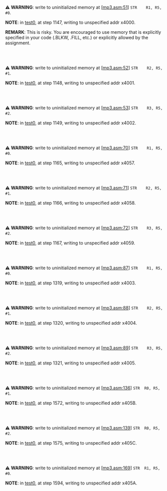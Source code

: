 :warning: **WARNING**: write to uninitialized memory at [[mp3.asm:51](mp3.asm#L51)] `STR	R1, R5, #0`.

**NOTE**: in [test0](test0), at step 1147, writing to unspecified addr x4000.

**REMARK**: This is risky. You are encouraged to use memory that is explicitly specified in your code (.BLKW, .FILL, etc.) or explicitly allowed by the assignment. 

<br><br>

:warning: **WARNING**: write to uninitialized memory at [[mp3.asm:52](mp3.asm#L52)] `STR	R2, R5, #1`.

**NOTE**: in [test0](test0), at step 1148, writing to unspecified addr x4001.

<br><br>

:warning: **WARNING**: write to uninitialized memory at [[mp3.asm:53](mp3.asm#L53)] `STR	R3, R5, #2`.

**NOTE**: in [test0](test0), at step 1149, writing to unspecified addr x4002.

<br><br>

:warning: **WARNING**: write to uninitialized memory at [[mp3.asm:70](mp3.asm#L70)] `STR	R1, R5, #0`.

**NOTE**: in [test0](test0), at step 1165, writing to unspecified addr x4057.

<br><br>

:warning: **WARNING**: write to uninitialized memory at [[mp3.asm:71](mp3.asm#L71)] `STR	R2, R5, #1`.

**NOTE**: in [test0](test0), at step 1166, writing to unspecified addr x4058.

<br><br>

:warning: **WARNING**: write to uninitialized memory at [[mp3.asm:72](mp3.asm#L72)] `STR	R3, R5, #2`.

**NOTE**: in [test0](test0), at step 1167, writing to unspecified addr x4059.

<br><br>

:warning: **WARNING**: write to uninitialized memory at [[mp3.asm:87](mp3.asm#L87)] `STR	R1, R5, #0`.

**NOTE**: in [test0](test0), at step 1319, writing to unspecified addr x4003.

<br><br>

:warning: **WARNING**: write to uninitialized memory at [[mp3.asm:88](mp3.asm#L88)] `STR	R2, R5, #1`.

**NOTE**: in [test0](test0), at step 1320, writing to unspecified addr x4004.

<br><br>

:warning: **WARNING**: write to uninitialized memory at [[mp3.asm:89](mp3.asm#L89)] `STR	R3, R5, #2`.

**NOTE**: in [test0](test0), at step 1321, writing to unspecified addr x4005.

<br><br>

:warning: **WARNING**: write to uninitialized memory at [[mp3.asm:136](mp3.asm#L136)] `STR	R0, R5, #1`.

**NOTE**: in [test0](test0), at step 1572, writing to unspecified addr x405B.

<br><br>

:warning: **WARNING**: write to uninitialized memory at [[mp3.asm:139](mp3.asm#L139)] `STR	R0, R5, #2`.

**NOTE**: in [test0](test0), at step 1575, writing to unspecified addr x405C.

<br><br>

:warning: **WARNING**: write to uninitialized memory at [[mp3.asm:169](mp3.asm#L169)] `STR	R1, R5, #0`.

**NOTE**: in [test0](test0), at step 1594, writing to unspecified addr x405A.

<br><br>

